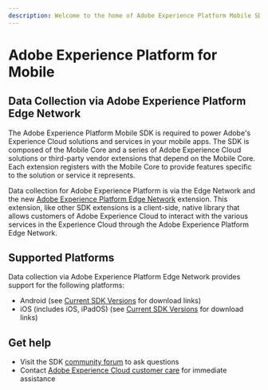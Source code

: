 ```yaml
---
description: Welcome to the home of Adobe Experience Platform Mobile SDK documentation.
---
```


# Adobe Experience Platform for Mobile

## Data Collection via Adobe Experience Platform Edge Network

The Adobe Experience Platform Mobile SDK is required to power Adobe's Experience Cloud solutions and services in your mobile apps. The SDK is composed of the Mobile Core and a series of Adobe Experience Cloud solutions or third-party vendor extensions that depend on the Mobile Core. Each extension registers with the Mobile Core to provide features specific to the solution or service it represents.

Data collection for Adobe Experience Platform is via the Edge Network and the new [Adobe Experience Platform Edge Network](./) extension. This extension, like other SDK extensions is a client-side, native library that allows customers of Adobe Experience Cloud to interact with the various services in the Experience Cloud through the Adobe Experience Platform Edge Network.

## Supported Platforms

Data collection via Adobe Experience Platform Edge Network provides support for the following platforms:

* Android \(see [Current SDK Versions](https://aep-sdks.gitbook.io/docs/resources/upgrading-to-aep/current-sdk-versions) for download links\)
* iOS \(includes iOS, iPadOS\) \(see [Current SDK Versions](https://aep-sdks.gitbook.io/docs/resources/upgrading-to-aep/current-sdk-versions) for download links\)

## Get help

* Visit the SDK [community forum](https://forums.adobe.com/community/experience-cloud/platform/launch/sdk) to ask questions
* Contact [Adobe Experience Cloud customer care](https://helpx.adobe.com/contact/enterprise-support.ec.html) for immediate assistance

